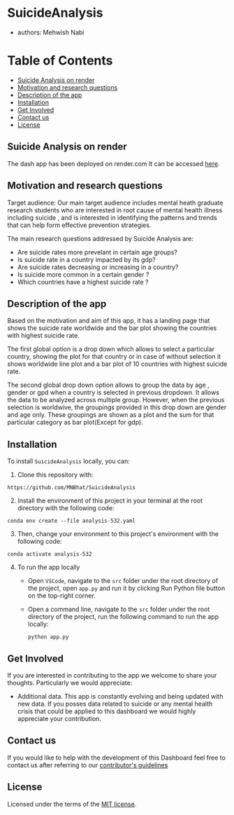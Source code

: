 # SuicideAnalysis

-   authors: Mehwish Nabi

# Table of Contents

-   [Suicide Analysis on render](#SuicideAnalysisonrender)
-   [Motivation and research questions](#Motivation-and-research-questions)
-   [Description of the app](#Description-of-the-app)
-   [Installation](#Installation)
-   [Get Involved](#Get-Involved)
-   [Contact us](#Contact-us)
-   [License](#license)

## Suicide Analysis on render 

The dash app has been deployed on render.com It can be accessed [here](https://suicideanalysis.onrender.com/).


## Motivation and research questions

Target audience: Our main target audience includes mental heath graduate research students who are interested in root cause of mental health illness including suicide , and is interested in identifying the patterns and trends that can help form effective prevention strategies.

The main research questions addressed by Suicide Analysis are:

- Are suicide rates more prevelant in certain age groups? 
- Is suicide rate in a country impacted by its gdp?
- Are suicide rates decreasing or increasing in a country?
- Is suicide  more common in a certain gender ? 
- Which countries have a highest suicide rate ?

## Description of the app

Based on the motivation and aim of this app, it has a landing page that shows the suicide rate worldwide and the bar plot showing the countries with highest suicide rate. 

The first global option is a drop down which allows to select a particular country, showing the plot for that country  or in case of without selection it shows worldwide line plot  and a bar plot of 10 countries with highest suicide rate.
 
The second global drop down option allows to group the data by age , gender or gpd when a country is selected in previous dropdown. It allows the data to be analyzed across multiple group. However, when the previous selection is worldwive, the groupings provided in this drop down are gender and age only.  These groupings are shown as a plot and the sum for that particular category as bar plot(Except for gdp).

## Installation

To install `SuicideAnalysis` locally, you can:

1. Clone this repository with:

```
https://github.com/MNBhat/SuicideAnalysis
```

2. Install the environment of this project in your terminal at the root directory with the following code:

```
conda env create --file analysis-532.yaml
```

3. Then, change your environment to this project's environment with the following code:

```
conda activate analysis-532
```
4.  To run the app locally 

    - Open `VSCode`, navigate to the `src` folder under the root directory of the project, open `app.py` and run it by clicking Run Python file button on the top-right corner.

    - Open a command line, navigate to the `src` folder under the root directory of the project, run the following command to run the app locally:

        ```
        python app.py
        ```

## Get Involved

If you are interested in contributing to the app we welcome to share your thoughts. Particularly we would appreciate:

-   Additional data. This app is constantly evolving and being updated with new data. If you posses data related to suicide or any  mental health crisis that could be applied to this dashboard we would highly appreciate your contribution.

## Contact us

If you would like to help with the development of this Dashboard feel free to contact us after referring to our [contributor's guidelines](CONTRIBUTING.md)

## License

Licensed under the terms of the [MIT license](LICENSE).


```python

```
